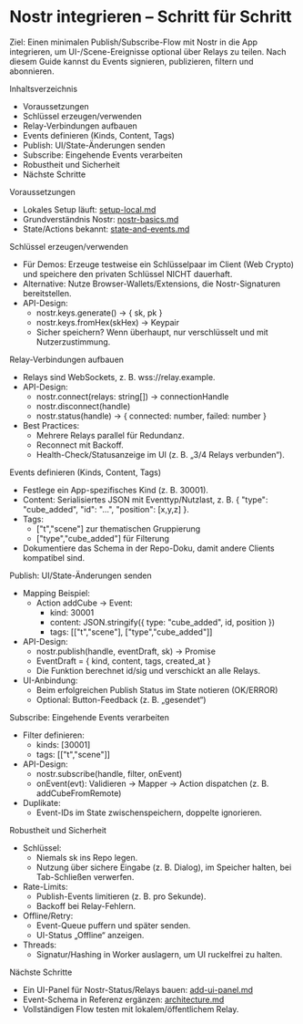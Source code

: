 # Nostr integrieren – Schritt für Schritt

Ziel: Einen minimalen Publish/Subscribe-Flow mit Nostr in die App integrieren, um UI-/Scene-Ereignisse optional über Relays zu teilen. Nach diesem Guide kannst du Events signieren, publizieren, filtern und abonnieren.

Inhaltsverzeichnis
- Voraussetzungen
- Schlüssel erzeugen/verwenden
- Relay-Verbindungen aufbauen
- Events definieren (Kinds, Content, Tags)
- Publish: UI/State-Änderungen senden
- Subscribe: Eingehende Events verarbeiten
- Robustheit und Sicherheit
- Nächste Schritte

Voraussetzungen
- Lokales Setup läuft: [setup-local.md](./setup-local.md)
- Grundverständnis Nostr: [nostr-basics.md](features/nostr-basics.md)
- State/Actions bekannt: [state-and-events.md](features/state-and-events.md)

Schlüssel erzeugen/verwenden
- Für Demos: Erzeuge testweise ein Schlüsselpaar im Client (Web Crypto) und speichere den privaten Schlüssel NICHT dauerhaft.
- Alternative: Nutze Browser-Wallets/Extensions, die Nostr-Signaturen bereitstellen.
- API-Design:
  - nostr.keys.generate() → { sk, pk }
  - nostr.keys.fromHex(skHex) → Keypair
  - Sicher speichern? Wenn überhaupt, nur verschlüsselt und mit Nutzerzustimmung.

Relay-Verbindungen aufbauen
- Relays sind WebSockets, z. B. wss://relay.example.
- API-Design:
  - nostr.connect(relays: string[]) → connectionHandle
  - nostr.disconnect(handle)
  - nostr.status(handle) → { connected: number, failed: number }
- Best Practices:
  - Mehrere Relays parallel für Redundanz.
  - Reconnect mit Backoff.
  - Health-Check/Statusanzeige im UI (z. B. „3/4 Relays verbunden“).

Events definieren (Kinds, Content, Tags)
- Festlege ein App-spezifisches Kind (z. B. 30001).
- Content: Serialisiertes JSON mit Eventtyp/Nutzlast, z. B. { "type": "cube_added", "id": "...", "position": [x,y,z] }.
- Tags:
  - ["t","scene"] zur thematischen Gruppierung
  - ["type","cube_added"] für Filterung
- Dokumentiere das Schema in der Repo-Doku, damit andere Clients kompatibel sind.

Publish: UI/State-Änderungen senden
- Mapping Beispiel:
  - Action addCube → Event:
    - kind: 30001
    - content: JSON.stringify({ type: "cube_added", id, position })
    - tags: [["t","scene"], ["type","cube_added"]]
- API-Design:
  - nostr.publish(handle, eventDraft, sk) → Promise<ok>
  - EventDraft = { kind, content, tags, created_at }
  - Die Funktion berechnet id/sig und verschickt an alle Relays.
- UI-Anbindung:
  - Beim erfolgreichen Publish Status im State notieren (OK/ERROR)
  - Optional: Button-Feedback (z. B. „gesendet“)

Subscribe: Eingehende Events verarbeiten
- Filter definieren:
  - kinds: [30001]
  - tags: [["t","scene"]]
- API-Design:
  - nostr.subscribe(handle, filter, onEvent)
  - onEvent(evt): Validieren → Mapper → Action dispatchen (z. B. addCubeFromRemote)
- Duplikate:
  - Event-IDs im State zwischenspeichern, doppelte ignorieren.

Robustheit und Sicherheit
- Schlüssel:
  - Niemals sk ins Repo legen.
  - Nutzung über sichere Eingabe (z. B. Dialog), im Speicher halten, bei Tab-Schließen verwerfen.
- Rate-Limits:
  - Publish-Events limitieren (z. B. pro Sekunde).
  - Backoff bei Relay-Fehlern.
- Offline/Retry:
  - Event-Queue puffern und später senden.
  - UI-Status „Offline“ anzeigen.
- Threads:
  - Signatur/Hashing in Worker auslagern, um UI ruckelfrei zu halten.

Nächste Schritte
- Ein UI-Panel für Nostr-Status/Relays bauen: [add-ui-panel.md](./add-ui-panel.md)
- Event-Schema in Referenz ergänzen: [architecture.md](reference/architecture.md)
- Vollständigen Flow testen mit lokalem/öffentlichem Relay.
